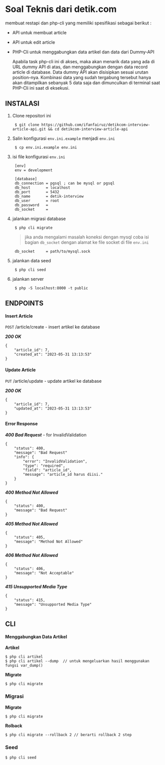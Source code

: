 Soal Teknis dari detik.com
=============================

membuat restapi dan php-cli yang memiliki spesifikasi sebagai berikut :

- API untuk membuat article
- API untuk edit article
- PHP-Cli untuk menggabungkan data artikel dan data dari Dummy-API
  
  Apabila task php-cli ini di akses, maka akan menarik data yang ada di URL dummy API di atas,
  dan menggabungkan dengan data record article di database.
  Data dummy API akan disisipkan sesuai urutan position-nya.
  Kombinasi data yang sudah tergabung tersebut hanya akan ditampilkan sebanyak 5
  data saja dan dimunculkan di terminal saat PHP-Cli ini saat di eksekusi.
  
INSTALASI
------------

1. Clone repositori ini

        $ git clone https://github.com/ifanfairuz/detikcom-interview-article-api.git && cd detikcom-interview-article-api

2. Salin konfigurasi `env.ini.example` menjadi `env.ini`

        $ cp env.ini.example env.ini

2. isi file konfigurasi `env.ini`

        [env]
        env = development

        [database]
        db_connection = pgsql ; can be mysql or pgsql
        db_host       = localhost
        db_port       = 5432
        db_name       = detik-interview
        db_user       = root
        db_password   = 
        db_socket     = 

3. jalankan migrasi database

        $ php cli migrate

      > jika anda mengalami masalah koneksi dengan mysql coba isi bagian `db_socket` dengan alamat ke file socket di file `env.ini`

        db_socket     = path/to/mysql.sock

4. jalankan data seed

        $ php cli seed

5. jalankan server

        $ php -S localhost:8000 -t public
 
 
 
ENDPOINTS
------------

#### Insert Article
`POST` /article/create - insert artikel ke database

***200 OK***
```
{
    "article_id": 7,
    "created_at": "2023-05-31 13:13:53"
}
```

#### Update Article
`PUT` /article/update - update artikel ke database

***200 OK***
```
{
    "article_id": 7,
    "updated_at": "2023-05-31 13:13:53"
}
```

#### Error Response

***400 Bad Request*** - for InvalidValidation
```
{
    "status": 400,
    "message": "Bad Request"
    "info": {
        "error": "InvalidValidation",
        "type": "required",
        "field": "article_id",
        "message": "article_id harus diisi."
    }
}
```

***400 Method Not Allowed***
```
{
    "status": 400,
    "message": "Bad Request"
}
```

***405 Method Not Allowed***
```
{
    "status": 405,
    "message": "Method Not Allowed"
}
```

***406 Method Not Allowed***
```
{
    "status": 406,
    "message": "Not Acceptable"
}
```

***415 Unsupported Media Type***
```
{
    "status": 415,
    "message": "Unsupported Media Type"
}
```

CLI
------------

#### Menggabungkan Data Artikel

**Artikel**

    $ php cli artikel
    $ php cli artikel --dump  // untuk mengeluarkan hasil menggunakan fungsi var_dump()

**Migrate**

    $ php cli migrate


### Migrasi

**Migrate**

    $ php cli migrate
    
**Rolback**

    $ php cli migrate --rollback 2 // berarti rollback 2 step
    
### Seed

    $ php cli seed



